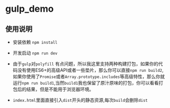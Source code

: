 # gulp_demo

## 使用说明

- 安装依赖 `npm install`

- 开发启动 `npm run dev`

- 由于`gulp`对`polyfill` 有点问题，所以我这里支持两种构建打包，如果你的代码没有使用ES6+的高级API或者一些垫片，那么你可以直接`npm run build2`,如果你使用了`Promise`或者`Array.prototype.includes`等高级特性，那么你就运行`npm run build1`,当然`build1`我也保留了原汁原味的打包，你可以看看打包后的结果，但是不能用于浏览器环境。

- `index.html`里面直接引入`dist`开头的静态资源,每次`build`会删除`dist`